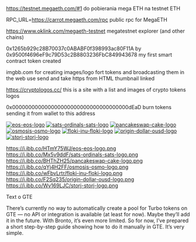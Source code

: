 https://testnet.megaeth.com/#1
do pobierania mega ETH na testnet ETH

RPC_URL=https://carrot.megaeth.com/rpc
public rpc for MegaETH

https://www.oklink.com/megaeth-testnet
megatestnet explorer (and other chains)

0x1265b929c28B70037c0ABABF0f398993ac80F11A by 0x9500f4696eF9c79D53c2B8803236FbC849943678
my first smart contract token created

imgbb.com
for creating images/logo fort tokens and broadcasting them in the web
use send and take https from HTML thumbnail linked

https://cryptologos.cc/
this is a site with a list and images of crypto tokens logos


0x000000000000000000000000000000000000dEaD
burn tokens sending it from wallet to this address


<a href="https://ibb.co/HTmY75WJ"><img src="https://i.ibb.co/HTmY75WJ/eos-eos-logo.png" alt="eos-eos-logo" border="0"></a> 
<a href="https://ibb.co/Mx5v9ddF"><img src="https://i.ibb.co/Mx5v9ddF/sats-ordinals-sats-logo.png" alt="sats-ordinals-sats-logo" border="0"></a> 
<a href="https://ibb.co/BHThZH25"><img src="https://i.ibb.co/BHThZH25/pancakeswap-cake-logo.png" alt="pancakeswap-cake-logo" border="0"></a>
<a href="https://ibb.co/qYj4H2FF"><img src="https://i.ibb.co/qYj4H2FF/osmosis-osmo-logo.png" alt="osmosis-osmo-logo" border="0"></a> 
<a href="https://ibb.co/wFbvLrtr"><img src="https://i.ibb.co/wFbvLrtr/floki-inu-floki-logo.png" alt="floki-inu-floki-logo" border="0"></a> 
<a href="https://ibb.co/F2Sq235"><img src="https://i.ibb.co/F2Sq235/origin-dollar-ousd-logo.png" alt="origin-dollar-ousd-logo" border="0"></a> 
<a href="https://ibb.co/Wv169LJC"><img src="https://i.ibb.co/Wv169LJC/storj-storj-logo.png" alt="storj-storj-logo" border="0"></a>


https://i.ibb.co/HTmY75WJ/eos-eos-logo.png
https://i.ibb.co/Mx5v9ddF/sats-ordinals-sats-logo.png
https://i.ibb.co/BHThZH25/pancakeswap-cake-logo.png
https://i.ibb.co/qYj4H2FF/osmosis-osmo-logo.png
https://i.ibb.co/wFbvLrtr/floki-inu-floki-logo.png
https://i.ibb.co/F2Sq235/origin-dollar-ousd-logo.png
https://i.ibb.co/Wv169LJC/storj-storj-logo.png


Text o GTE 

There’s currently no way to automatically create a pool for Turbo tokens on GTE — no API or integration is available (at least for now). Maybe they’ll add it in the future. With Bronto, it’s even more limited.
So for now, I’ve prepared a short step-by-step guide showing how to do it manually in GTE.
It’s very simple.
